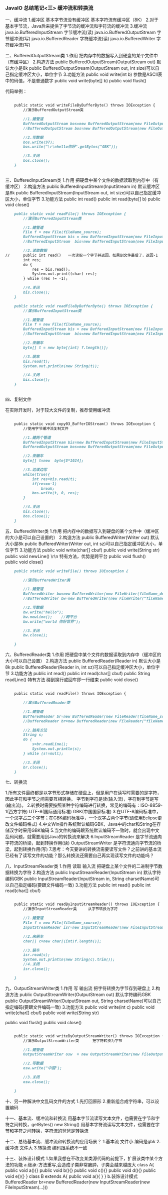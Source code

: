 ### JavaIO 总结笔记<三> 缓冲流和转换流
一、缓冲流
1.缓冲区   基本字节流没有缓冲区    基本字符流有缓冲区（8K）
2.对于基本字节流，Java后来提供了字节流的缓冲流和字符流的缓冲流
3.缓冲流
java.io.BufferedInputStream    字节缓冲流(读)
java.io.BufferedOutputStream    字节缓冲流(写)
java.io.BufferedReader   字符缓冲流(读)
java.io.BufferedWriter   字符缓冲流(写)

二、BufferedOutputStream类
1.作用   把内存中的数据写入到硬盘的某个文件中（有缓冲区）
2.构造方法
public BufferedOutputStream(OutputStream out)   默认大小是8k
public BufferedOutputStream(OutputStream out,  int size)可以自己指定缓冲区大小，单位字节
3.功能方法
public void write(int b)  参数是ASCII表中的码值，不是普通数字
public void write(byte[] b)
public void flush() 

代码举例：
```markdown

    public static void writeFileByBufferByte() throws IOException {
        //演示BufferedOutputStream类

        //1.建管道
        BufferedOutputStream bos=new BufferedOutputStream(new FileOutputStream(fileName_destination));
        //BufferedOutputStream bos=new BufferedOutputStream(new FileOutputStream("demo.txt"),32*1024);

        //2.写数据
        bos.write(97);
        bos.write("\r\nhello你好".getBytes("GBK"));

        //3.关闭
        bos.close();
    }
    
```

三、BufferedInputStream类
1.作用   把硬盘中某个文件的数据读取到内存中（有缓冲区）
2.构造方法
public BufferedInputStream(InputStream in)  默认缓冲区是8k
public BufferedInputStream(InputStream out,  int size)可以自己指定缓冲区大小，单位字节
3.功能方法
public int read()
public int read(byte[] b)
public void close()

```markdown
    public static void readFile() throws IOException {
        //演示BufferedInputStream类

        //1.建管道
        File f = new File(fileName_source);
        BufferedInputStream bis = new BufferedInputStream(new FileInputStream(f));
        //BufferedInputStream  bis=new BufferedInputStream(new FileInputStream("demo.txt"),32*1024);

        //2.读取数据
//		public int read()   一次读取一个字节并返回，如果到文件最后了，返回-1
        int res;
        do {
            res = bis.read();
            System.out.print((char) res);
        } while (res != -1);

        //4.关闭
        bis.close();
    }

    public static void readFileByBufferByte() throws IOException {
        //演示BufferedInputStream类

        //1.建管道
        File f = new File(fileName_source);
        BufferedInputStream bis = new BufferedInputStream(new FileInputStream(f));
        //BufferedInputStream  bis=new BufferedInputStream(new FileInputStream(fileName_source),32*1024);

        //2.来辆车
        byte[] t = new byte[(int) f.length()];

        //3.装车
        bis.read(t);
        System.out.println(new String(t));

        //4.关闭
        bis.close();
    }
    
```

四、复制文件

在实际开发时，对于较大文件的复制，推荐使用缓冲流

```markdown

    public static void copy03_BufferIOStream() throws IOException {
        //使用字节缓冲流复制文件

        //1.建两个管道
        BufferedInputStream bis=new BufferedInputStream(new FileInputStream(fileName_source));
        BufferedOutputStream bos=new BufferedOutputStream(new FileOutputStream(fileName_destination));

        //2.来辆车
        byte[] t=new  byte[8*1024];

        //3.边读边写
        while(true){
            int res=bis.read(t);
            if(res==-1)
                break;
            bos.write(t, 0, res);
        }

        //4.关闭
        bis.close();
        bos.close();
    }

```

五、BufferedWriter类
1.作用    把内存中的数据写入到硬盘的某个文件中（缓冲区的大小是可以自己设置的）
2.构造方法
public BufferedWriter(Writer out)   默认大小是8k
public BufferedWriter(Writer out,  int sz)可以自己指定缓冲区大小，单位字节
3.功能方法
public void write(char[] cbuf)
public void write(String str)
public void newLine()   \r\n   特有方法，优势是跨平台
public void flush()  
public void close()

```markdown
    public static void writeFile() throws IOException {

        //演示BufferedWriter类

        //1.建管道
        BufferedWriter bw=new BufferedWriter(new FileWriter(fileName_destination));
        //BufferedWriter bw=new BufferedWriter(new FileWriter("fileName_destination"),16*1024);

        //2.写数据
        bw.write("hello");
        bw.newLine();    //跨平台
        bw.write("world 你好世界");

        //3.关闭
        bw.close();

    }

```

六、BufferedReader类
1.作用   把硬盘中某个文件的数据读取到内存中（缓冲区的大小可以自己设置）
2.构造方法
public BufferedReader(Reader in)   默认大小是8k
public BufferedReader(Reader in,  int sz)可以自己指定缓冲区大小，单位字节
3.功能方法
public int read()
public int read(char[] cbuf)
public String readLine()    特有方法   碰到换行或回车即一行结束
public void close()

```markdown

    public static void readFile() throws IOException {

        //演示BufferedReader类

        //1.建管道
        BufferedReader br=new BufferedReader(new FileReader(fileName_source));
        //BufferedReader br=new BufferedReader(new FileReader("fileName_source"),16*1024);

        //2.独有方法
        String s;
        do {
            s=br.readLine();
            System.out.println(s);
        } while (s!=null);

        //3.关闭
        br.close();
    }

```

七、转换流

1.所有文件最终都是以字节形式存储在硬盘上，但是用户在读写时需要的是字符，因此字符和字节之间需要互相转换。
字节到字符是读(输入流)，字符到字节是写(输出流)。
2.转换时需要按照某种字符编码进行转换，常见的编码有：ISO-8859-1(西方字符)    UTF-8(国际通用标准)    GBK(中国国家标准)
3.在UTF-8编码标准中，一个汉字占三个字节；在GBK编码标准中，一个汉字占两个字节(请使用Eclipse更改文件编码格式)
4.中文Win操作系统默认编码GBK，Java中的char和String在存储汉字时采用GBK编码
5.当文件的编码跟系统默认编码不一致时，就会出现中文乱码问题，就需要用到Java的转换流来解决
6.InputStreamReader 是字节流通向字符流的桥梁，起到转换作用(读)
  OutputStreamWriter 是字符流通向字节流的桥梁，起到转换作用(写)
7.思考：今天要讲的转换流需要读写文件？之前讲的基本流已经有了读写文件的功能？那么转换流还需要自己再实现读写文件的功能吗？

八、InputStreamReader类
1.作用   读取  输入流   把硬盘上某个文件的二进制字节数据转换为字符
2.构造方法
public InputStreamReader(InputStream in)   默认字符编码GBK
public InputStreamReader(InputStream in,  String charsetName)可以自己指定编码(要跟文件编码一致)
3.功能方法
public int read()
public int read(char[] cbuf)

```markdown

    public static void readByInputStreamReader() throws IOException {
        //演示InputStreamReader类     从字节转换为字符

        //1.建管道
        File f = new File(fileName_source);
        InputStreamReader isr=new InputStreamReader(new FileInputStream(f),"UTF-8");

        //2.来辆车
        char[] c=new char[(int)f.length()];

        //3.装车
        isr.read(c);
        System.out.println(new String(c).trim());
        //4.关闭
        isr.close();

    }

```

九、OutputStreamWriter类
1.作用   写   输出流     把字符转换为字节存到硬盘上
2.构造方法
public OutputStreamWriter(OutputStream out)  默认字符编码GBK
public OutputStreamWriter(OutputStream out,  String charsetName)可以自己指定编码(要跟文件编码一致)
3.功能方法
public void write(int c)
public void write(char[] cbuf)
public void write(String str)

public void flush()
public void close()

```markdown

    public static void writeByOutputStreamWriter() throws IOException {
        //演示OutputStreamWriter类      把字符转换为字节

        //1.建管道
        OutputStreamWriter osw  = new OutputStreamWriter(new FileOutputStream(fileName_destination),"UTF-8");

        //2.写数据
        osw.write("中国");

        //3.关闭
        osw.close();

    }

```

十、另一种解决中文乱码文件的方式
1.先打回原形
2.重新组合成字符串，可以设置编码

十一、基本流、缓冲流和转换流
用基本字节流读写文本文件，也需要在字节和字符之间转换，getBytes()   new String()
用基本字符流读写文本文件，也需要在字节和字符之间转换，字符流的爸爸是转换流

十二、总结基本流、缓冲流和转换流的应用场景？
1.基本流      文件小  编码是gbk
2.缓冲流     文件大
3.转换流     编码跟系统不一致

十三、装饰设计模式
1.如果我想在不改变某类源代码的前提下，扩展该类中某个方法的功能
a.继承-方法重写,会造成子类非常臃肿，子类会越来越庞大
class  A{
	public void a(){}
	public void b(){}
	public void c(){}
	public void d(){}
	public void e(){}
}
class B extends A{
	public void a(){
	}
}
b.装饰设计模式
BufferedReader br=new BufferedReader(new InputStreamReader(new FileInputStream(...)))






